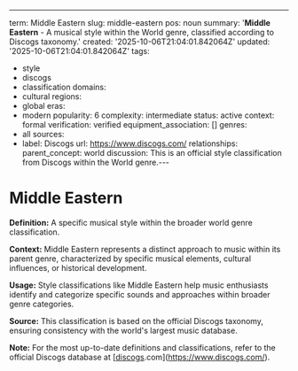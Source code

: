 ---
term: Middle Eastern
slug: middle-eastern
pos: noun
summary: '**Middle Eastern** - A musical style within the World genre, classified
  according to Discogs taxonomy.'
created: '2025-10-06T21:04:01.842064Z'
updated: '2025-10-06T21:04:01.842064Z'
tags:
- style
- discogs
- classification
domains:
- cultural
regions:
- global
eras:
- modern
popularity: 6
complexity: intermediate
status: active
context: formal
verification: verified
equipment_association: []
genres:
- all
sources:
- label: Discogs
  url: https://www.discogs.com/
relationships:
  parent_concept: world
discussion: This is an official style classification from Discogs within the World
  genre.---

# Middle Eastern

**Definition:** A specific musical style within the broader world genre classification.

**Context:** Middle Eastern represents a distinct approach to music within its parent genre, characterized by specific musical elements, cultural influences, or historical development.

**Usage:** Style classifications like Middle Eastern help music enthusiasts identify and categorize specific sounds and approaches within broader genre categories.

**Source:** This classification is based on the official Discogs taxonomy, ensuring consistency with the world's largest music database.

**Note:** For the most up-to-date definitions and classifications, refer to the official Discogs database at [[discogs](../d/discogs.md).com](https://www.discogs.com/).